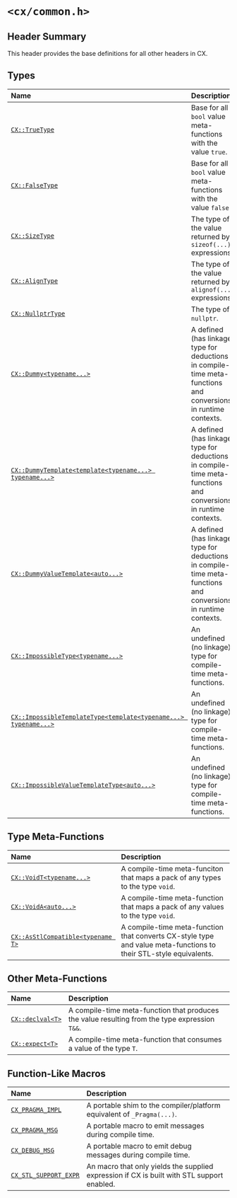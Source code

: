 # `<cx/common.h>`
## Header Summary
This header provides the base definitions for all other headers in CX.

## Types
| Name | Description |
| :- | :- |
| [`CX::TrueType`](./cx_common_h/true_type.md) | Base for all `bool` value meta-functions with the value `true`. |
| [`CX::FalseType`](./cx_common_h/false_type.md) | Base for all `bool` value meta-functions with the value `false`. |
| [`CX::SizeType`](./cx_common_h/size_type.md) | The type of the value returned by `sizeof(...)` expressions. |
| [`CX::AlignType`](./cx_common_h/align_type.md) | The type of the value returned by `alignof(...)` expressions. |
| [`CX::NullptrType`](./cx_common_h/nullptr_type.md) | The type of `nullptr`. |
| [`CX::Dummy<typename...>`](./cx_common_h/dummy.md) | A defined (has linkage) type for deductions in compile-time meta-functions and conversions in runtime contexts. |
| [`CX::DummyTemplate<template<typename...> typename...>`](./cx_common_h/dummy_template.md) | A defined (has linkage) type for deductions in compile-time meta-functions and conversions in runtime contexts. |
| [`CX::DummyValueTemplate<auto...>`](./cx_common_h/dummy_value_template.md) | A defined (has linkage) type for deductions in compile-time meta-functions and conversions in runtime contexts. |
| [`CX::ImpossibleType<typename...>`](./cx_common_h/impossible_type.md) | An undefined (no linkage) type for compile-time meta-functions. |
| [`CX::ImpossibleTemplateType<template<typename...> typename...>`](./cx_common_h/impossible_template_type.md) | An undefined (no linkage) type for compile-time meta-functions. |
| [`CX::ImpossibleValueTemplateType<auto...>`](./cx_common_h/impossible_value_template_type.md) | An undefined (no linkage) type for compile-time meta-functions. |

## Type Meta-Functions
| Name | Description |
| :- | :- |
| [`CX::VoidT<typename...>`](./cx_common_h/void_t.md) |A compile-time meta-funciton that maps a pack of any types to the type `void`. |
| [`CX::VoidA<auto...>`](./cx_common_h/void_a.md) | A compile-time meta-function that maps a pack of any values to the type `void`. |
| [`CX::AsStlCompatible<typename T>`](./cx_common_h/as_stl_compatible.md) | A compile-time meta-function that converts CX-style type and value meta-functions to their STL-style equivalents. |

## Other Meta-Functions
| Name | Description |
| :- | :- |
| [`CX::declval<T>`](./cx_common_h/declval.md) | A compile-time meta-function that produces the value resulting from the type expression `T&&`. |
| [`CX::expect<T>`](./cx_common_h/expect.md) | A compile-time meta-function that consumes a value of the type `T`. |

## Function-Like Macros
| Name | Description |
| :- | :- |
| [`CX_PRAGMA_IMPL`](./cx_common_h/cx_pragma_impl.md) | A portable shim to the compiler/platform equivalent of `_Pragma(...)`. |
| [`CX_PRAGMA_MSG`](./cx_common_h/cx_pragma_msg.md) | A portable macro to emit messages during compile time. |
| [`CX_DEBUG_MSG`](./cx_common_h/cx_debug_msg.md) | A portable macro to emit debug messages during compile time. |
| [`CX_STL_SUPPORT_EXPR`](./cx_common_h/cx_stl_support_expr.md) | An macro that only yields the supplied expression if CX is built with STL support enabled. |

